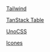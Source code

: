 [Tailwind](https://tailwindcss.com/docs/flex-basis)

[TanStack Table](https://tanstack.com/table/v8/docs/api/core/table)

[UnoCSS](https://unocss.dev/presets/icons)

[Icones](https://icones.js.org/collection/fluent)
